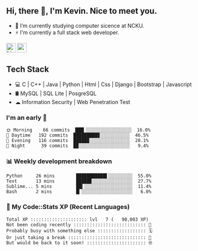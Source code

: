 ## Hi, there 👋, I'm Kevin. Nice to meet you.

- 🌱 I’m currently studying computer sicence at NCKU.
- ⚡ I'm currently a full stack web developer.

<a href="https://www.linkedin.com/in/kevin12686/"><img alt="LinkedIn" src="https://img.shields.io/badge/linkedin%20-%230077B5.svg?&style=for-the-badge&logo=linkedin&logoColor=white" height=25></a>
<a href="https://www.instagram.com/kevin12686/"><img src="https://img.shields.io/badge/instagram-3f729b?&style=for-the-badge&logo=instagram&logoColor=white" height=25></a>

## Tech Stack

* 💻 C | C++ | Java | Python | Html | Css | Django | Bootstrap | Javascript
* 🛢️ MySQL | SQL Lite | PosgreSQL
* ☁ Information Security | Web Penetration Test

### I'm an early 🐤

<!-- early_bird start -->

```text
🌞 Morning    66 commits  ███▎░░░░░░░░░░░░░░░░░  16.0%
🌆 Daytime   192 commits  █████████▊░░░░░░░░░░░  46.5%
🌃 Evening   116 commits  █████▉░░░░░░░░░░░░░░░  28.1%
🌙 Night      39 commits  █▉░░░░░░░░░░░░░░░░░░░   9.4%
```

<!-- early_bird end -->

### 📊 Weekly development breakdown

<!-- code_time start -->

```text
Python     26 mins        ███████████▌░░░░░░░░░  55.0%
Text       13 mins        █████▊░░░░░░░░░░░░░░░  27.7%
Sublime... 5 mins         ██▍░░░░░░░░░░░░░░░░░░  11.4%
Bash       2 mins         █▎░░░░░░░░░░░░░░░░░░░   6.0%
```

<!-- code_time end -->

### 🧰 My Code::Stats XP (Recent Languages)

<!-- codestats start -->

```text
Total XP ::::::::::::::::::::: lvl   7 (   90,003 XP) 
Not been coding recently ::::::::::::::::::::::::::: 🙈
Probably busy with something else :::::::::::::::::: 🗓
Or just taking a break ::::::::::::::::::::::::::::: 🌴
But would be back to it soon! :::::::::::::::::::::: 🤓
```

<!-- codestats end -->
